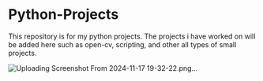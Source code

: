 # Python-Projects
This repository is for my python projects. The projects i have worked on will be added here such as open-cv, scripting, and other all types of small projects.

![Uploading Screenshot From 2024-11-17 19-32-22.png…]()
